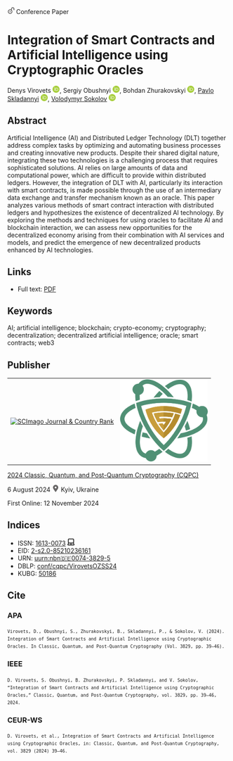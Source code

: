 <img src="/icons/unlock.svg" width="16" height="16"> Conference Paper

# Integration of Smart Contracts and Artificial Intelligence using Cryptographic Oracles

Denys Virovets <a href="https://orcid.org/0000-0003-4934-8377" target="_blank"><img src="/icons/orcid.svg" width="16" height="16"></a>,
Sergiy Obushnyi <a href="https://orcid.org/0000-0001-6936-955X" target="_blank"><img src="/icons/orcid.svg" width="16" height="16"></a>,
Bohdan Zhurakovskyi <a href="https://orcid.org/0000-0003-3990-5205" target="_blank"><img src="/icons/orcid.svg" width="16" height="16"></a>,
<a href="/">Pavlo Skladannyi</a> <a href="https://orcid.org/0000-0002-7775-6039" target="_blank"><img src="/icons/orcid.svg" width="16" height="16"></a>,
<a href="https://volodymyr-sokolov.github.io/">Volodymyr Sokolov</a> <a href="https://orcid.org/0000-0002-9349-7946" target="_blank"><img src="/icons/orcid.svg" width="16" height="16"></a>

## Abstract

Artificial Intelligence (AI) and Distributed Ledger Technology (DLT) together address complex tasks by optimizing and automating business processes and creating innovative new products. Despite their shared digital nature, integrating these two technologies is a challenging process that requires sophisticated solutions. AI relies on large amounts of data and computational power, which are difficult to provide within distributed ledgers. However, the integration of DLT with AI, particularly its interaction with smart contracts, is made possible through the use of an intermediary data exchange and transfer mechanism known as an oracle. This paper analyzes various methods of smart contract interaction with distributed ledgers and hypothesizes the existence of decentralized AI technology. By exploring the methods and techniques for using oracles to facilitate AI and blockchain interaction, we can assess new opportunities for the decentralized economy arising from their combination with AI services and models, and predict the emergence of new decentralized products enhanced by AI technologies.

## Links

* Full text: [PDF](https://ceur-ws.org/Vol-3829/short5.pdf)

## Keywords

AI; artificial intelligence; blockchain; crypto-economy; cryptography; decentralization; decentralized artificial intelligence; oracle; smart contracts; web3

## Publisher

<table>
<tr>
<td>
<a href="https://www.scimagojr.com/journalsearch.php?q=21100218356&amp;tip=sid&amp;exact=no" title="SCImago Journal &amp; Country Rank"><img border="0" src="https://www.scimagojr.com/journal_img.php?id=21100218356" alt="SCImago Journal &amp; Country Rank"  /></a>
</td>
<td style="text-align: left;">
<a href="https://cqpc.kubg.edu.ua/"><img src="/icons/cqpc.svg" width="200"></a>
</td>
</tr>
</table>

[2024 Classic, Quantum, and Post-Quantum Cryptography (CQPC)](https://ceur-ws.org/Vol-3829/)

6 August 2024 <img src="/icons/location-pin.svg" width="16" height="16"> Kyiv, Ukraine

First Online: 12 November 2024

## Indices

* ISSN: [1613-0073](https://portal.issn.org/resource/ISSN/1613-0073) <img src="/icons/online.svg" width="16" height="16">
* EID: [2-s2.0-85210236161](http://www.scopus.com/record/display.url?origin=inward&eid=2-s2.0-85210236161)
* URN: [uurn:nbn:de:0074-3829-5](https://nbn-resolving.org/xml/urn:nbn:de:0074-3829-5)
* DBLP: [conf/cqpc/VirovetsOZSS24](https://dblp.org/rec/conf/cqpc/VirovetsOZSS24)
* KUBG: [50186](http://elibrary.kubg.edu.ua/id/eprint/50186/)

## Cite

### APA

<small>`Virovets, D., Obushnyi, S., Zhurakovskyi, B., Skladannyi, P., & Sokolov, V. (2024). Integration of Smart Contracts and Artificial Intelligence using Cryptographic Oracles. In Classic, Quantum, and Post-Quantum Cryptography (Vol. 3829, pp. 39–46).`</small>

### IEEE

<small>`D. Virovets, S. Obushnyi, B. Zhurakovskyi, P. Skladannyi, and V. Sokolov, “Integration of Smart Contracts and Artificial Intelligence using Cryptographic Oracles,” Classic, Quantum, and Post-Quantum Cryptography, vol. 3829, pp. 39–46, 2024.`</small>

### CEUR-WS

<small>`D. Virovets, et al., Integration of Smart Contracts and Artificial Intelligence using Cryptographic Oracles, in: Classic, Quantum, and Post-Quantum Cryptography, vol. 3829 (2024) 39–46.`</small>